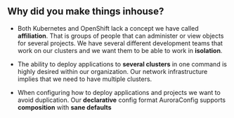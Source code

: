 ## Why did you make things inhouse?

* Both Kubernetes and OpenShift lack a concept we have called **affiliation**. That is groups of people that can administer or view objects for several projects. We have several different development teams that work on our clusters and we want them to be able to work in **isolation**.

* The ability to deploy applications to **several clusters** in one command is highly desired within our organization. Our network infrastructure implies that we need to have multiple clusters.

* When configuring how to deploy applications and projects we want to avoid duplication. Our **declarative** config format AuroraConfig supports **composition** with **sane defaults**
